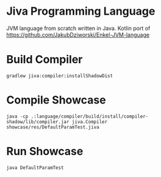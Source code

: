 # Jiva Programming Language

JVM language from scratch written in Java. Kotlin port of https://github.com/JakubDziworski/Enkel-JVM-language

# Build Compiler

```
gradlew jiva:compiler:installShadowDist
```

# Compile Showcase

```
java -cp .:language/compiler/build/install/compiler-shadow/lib/compiler.jar jiva.Compiler showcase/res/DefaultParamTest.jiva
```

# Run Showcase

```
java DefaultParamTest
```
